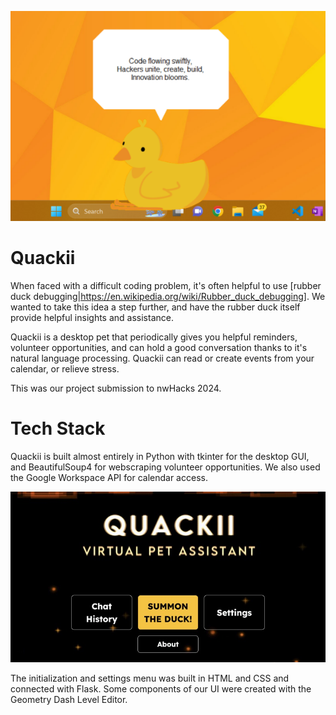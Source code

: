 ![Quackii](./Assets/quackii.png)

# Quackii
When faced with a difficult coding problem, it's often helpful to use [rubber duck debugging|https://en.wikipedia.org/wiki/Rubber_duck_debugging]. We wanted to take this idea a step further, and have the rubber duck itself provide helpful insights and assistance. 

Quackii is a desktop pet that periodically gives you helpful reminders, volunteer opportunities, and can hold a good conversation thanks to it's natural language processing. Quackii can read or create events from your calendar, or relieve stress.

This was our project submission to nwHacks 2024.

# Tech Stack
Quackii is built almost entirely in Python with tkinter for the desktop GUI, and BeautifulSoup4 for webscraping volunteer opportunities. We also used the Google Workspace API for calendar access.

![Menu](./Assets/menu.jpg)

The initialization and settings menu was built in HTML and CSS and connected with Flask. Some components of our UI were created with the Geometry Dash Level Editor. 
